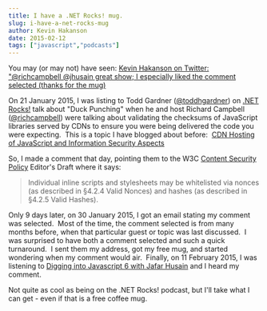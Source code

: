 ```yaml
---
title: I have a .NET Rocks! mug.
slug: i-have-a-net-rocks-mug
author: Kevin Hakanson
date: 2015-02-12
tags: ["javascript","podcasts"]
---
```

You may (or may not) have seen: [Kevin Hakanson on Twitter: "@richcampbell @jhusain great show; I especially liked the comment selected (thanks for the mug)](https://twitter.com/hakanson/status/565549181792972800)

On 21 January 2015, I was listing to Todd Gardner ([@toddhgardner](https://twitter.com/toddhgardner)) on [.NET Rocks!](http://www.dotnetrocks.com/default.aspx?showNum=1090) talk about "Duck Punching" when he and host Richard Campbell ([@richcampbell](https://twitter.com/richcampbell)) were talking about validating the checksums of JavaScript libraries served by CDNs to ensure you were being delivered the code you were expecting.  This is a topic I have blogged about before:  [CDN Hosting of JavaScript and Information Security Aspects](../2014-07-03-cdn-hosting-of-javascript-and-information-security-aspects)

So, I made a comment that day, pointing them to the W3C [Content Security Policy](https://w3c.github.io/webappsec/specs/content-security-policy/) Editor's Draft where it says:

> Individual inline scripts and stylesheets may be whitelisted via nonces (as described in §4.2.4 Valid Nonces) and hashes (as described in §4.2.5 Valid Hashes).

Only 9 days later, on 30 January 2015, I got an email stating my comment was selected.  Most of the time, the comment selected is from many months before, when that particular guest or topic was last discussed.  I was surprised to have both a comment selected and such a quick turnaround.  I sent them my address, got my free mug, and started wondering when my comment would air.  Finally, on 11 February 2015, I was listening to [Digging into Javascript 6 with Jafar Husain](http://www.dotnetrocks.com/default.aspx?showNum=1099) and I heard my comment.

Not quite as cool as being on the .NET Rocks! podcast, but I'll take what I can get - even if that is a free coffee mug.